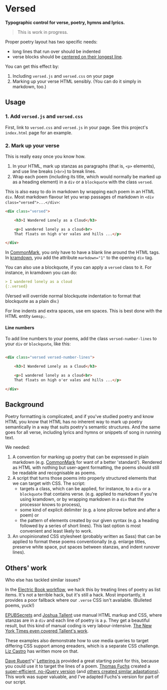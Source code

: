 # Versed

**Typographic control for verse, poetry, hymns and lyrics.**

> This is work in progress.

Proper poetry layout has two specific needs:

- long lines that run over should be indented
- verse blocks should be [centered on their longest line](http://webtypography.net/2.3.4).

You can get this effect by:

1. Including `versed.js` and `versed.css` on your page
2. Marking up your verse HTML sensibly. (You can do it simply in markdown, too.)

## Usage

### 1. Add `versed.js` and `versed.css`

First, link to `versed.css` and `versed.js` in your page. See this project's `index.html` page for an example.

### 2. Mark up your verse

This is really easy once you know how.

1. In your HTML, mark up stanzas as paragraphs (that is, `<p>` elements), and use line breaks (`<br>`) to break lines.
2. Wrap each poem (including its title, which would normally be marked up as a heading element) in a `div` or a `blockquote` with the class `versed`.

This is also easy to do in markdown by wrapping each poem in an HTML `div`. Most markdown flavour let you wrap passages of markdown in `<div class="versed">...</div>`:

``` html
<div class="versed">

    <h3>I Wandered Lonely as a Cloud</h3>

    <p>I wandered lonely as a cloud<br>
    That floats on high o'er vales and hills ...</p>

</div>
```

In [CommonMark](https://spec.commonmark.org/0.28/#html-blocks), you only have to have a blank line around the HTML tags. In [kramdown](https://kramdown.gettalong.org/syntax.html#html-spans), you add the attribute `markdown="1"` to the opening `div` tag.

You can also use a blockquote, if you can apply a `versed` class to it. For instance, in kramdown you can do:

``` md
> I wandered lonely as a cloud
{:.versed}
```

(Versed will override normal blockquote indentation to format that blockquote as a plain div.)

For line indents and extra spaces, use em spaces. This is best done with the HTML entity `&emsp;`.

#### Line numbers

To add line numbers to your poems, add the class `versed-number-lines` to your `div` or `blockquote`, like this: 

``` html

<div class="versed versed-number-lines">

    <h3>I Wandered Lonely as a Cloud</h3>

    <p>I wandered lonely as a cloud<br>
    That floats on high o'er vales and hills ...</p>

</div>
```

## Background

Poetry formatting is complicated, and if you've studied poetry and know HTML you know that HTML has no inherent way to mark up poetry semantically in a way that suits poetry's semantic structures. And the same goes for all verse, including lyrics and hymns or snippets of song in running text.

We needed:

1. A convention for marking up poetry that can be expressed in plain markdown (e.g. [CommonMark](http://commonmark.org/) for want of a better 'standard'). Rendered as HTML with nothing but user-agent formatting, the poems should still be readable and recognisable as poems.
2. A script that turns those poems into properly structured elements that we can target with CSS. The script:
    - targets a class, which can be applied, for instance, to a `div` or a `blockquote` that contains verse. (e.g. applied to markdown if you're using kramdown, or by wrapping markdown in a `div` that the processor knows to process), 
    - some kind of explicit delimiter (e.g. a lone pilcrow before and after a poem) or
    - the pattern of elements created by our given syntax (e.g. a heading followed by a series of short lines). This last option is most convenient and least likely to work.
3. An unopinionated CSS stylesheet (probably written as Sass) that can be applied to format these poems conventionally (e.g. enlarge titles, preserve white space, put spaces between stanzas, and indent runover lines).

## Others' work

Who else has tackled similar issues?

In the [Electric Book workflow](http://electricbook.works/docs/editing/poetry.html), we hack this by treating lines of poetry as list items. It's not a terrible hack, but it's still a hack. Most importantly, it provides a poor fallback where our `.verse` CSS isn't available. (Bulleted poems, yuck!)

[EPUBSecrets](http://epubsecrets.com/formatting-poetry-in-epub-part-1.php) and [Joshua Tallent](http://ebookarchitects.com/blog/backwards-compatible-poetry-for-kf8mobi/) use manual HTML markup and CSS, where stanzas are in a `div` and each line of poetry is a `p`. They get a beautiful result, but this kind of manual coding is very labour-intensive. [The New York Times even covered Tallent's work](https://www.nytimes.com/2014/09/15/arts/artsspecial/line-by-line-e-books-turn-poet-friendly.html).

These examples also demonstrate how to use media queries to target differing CSS support among ereaders, which is a separate CSS challenge. [Liz Castro](http://www.pigsgourdsandwikis.com/2012/01/media-queries-for-formatting-poetry-on.html) has written more on that.

[Dave Rupert](https://github.com/davatron5000/Lettering.js)'s' [Lettering.js](http://letteringjs.com/) provided a great starting point for this, because you could use it to target the lines of a poem. [Thomas Fuchs](https://github.com/madrobby) created a [super-efficient, no-jQuery version](https://gist.github.com/madrobby/1119059) (and [others created similar adaptations](https://github.com/davatron5000/Lettering.js/wiki/More-Lettering.js)). This work was super valuable, and I've adapted Fuchs's version for part of our script.

